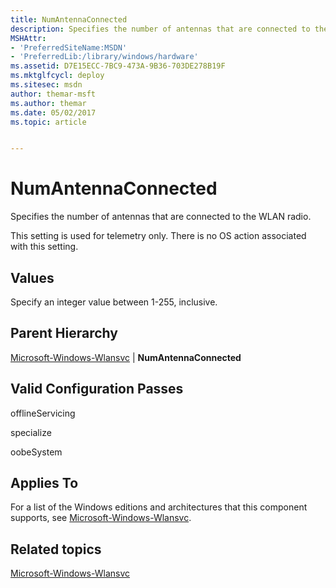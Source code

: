 ```yaml
---
title: NumAntennaConnected
description: Specifies the number of antennas that are connected to the WLAN radio.
MSHAttr:
- 'PreferredSiteName:MSDN'
- 'PreferredLib:/library/windows/hardware'
ms.assetid: D7E15ECC-7BC9-473A-9B36-703DE278B19F
ms.mktglfcycl: deploy
ms.sitesec: msdn
author: themar-msft
ms.author: themar
ms.date: 05/02/2017
ms.topic: article


---
```


# NumAntennaConnected


Specifies the number of antennas that are connected to the WLAN radio.

This setting is used for telemetry only. There is no OS action associated with this setting.

## Values


Specify an integer value between 1-255, inclusive.

## Parent Hierarchy


[Microsoft-Windows-Wlansvc](microsoft-windows-wlansvc.md) | **NumAntennaConnected**

## Valid Configuration Passes


offlineServicing

specialize

oobeSystem

## Applies To


For a list of the Windows editions and architectures that this component supports, see [Microsoft-Windows-Wlansvc](microsoft-windows-wlansvc.md).

## Related topics


[Microsoft-Windows-Wlansvc](microsoft-windows-wlansvc.md)

 

 







